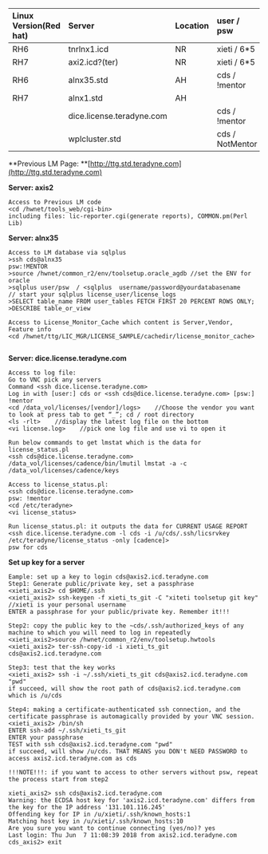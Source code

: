 | Linux Version\(Red hat\) | Server | Location | user / psw |
| :--- | :--- | :--- | :--- |
| RH6 | tnrlnx1.icd | NR | xieti / 6\*5 |
| RH7 | axi2.icd?\(ter\) | NR | xieti / 6\*5 |
| RH6 | alnx35.std | AH | cds / !mentor |
| RH7 | alnx1.std | AH |  |
|  | dice.license.teradyne.com |  | cds / !mentor |
|  | wplcluster.std |  | cds / NotMentor |

**Previous LM Page: **[http://ttg.std.teradyne.com](http://ttg.std.teradyne.com)

**Server: axis2**

```
Access to Previous LM code
<cd /hwnet/tools_web/cgi-bin>
including files: lic-reporter.cgi(generate reports), COMMON.pm(Perl Lib)
```

**Server: alnx35**

```
Access to LM database via sqlplus
>ssh cds@alnx35 
psw:!MENTOR
>source /hwnet/common_r2/env/toolsetup.oracle_agdb //set the ENV for oracle
>sqlplus user/psw  / <sqlplus  username/password@yourdatabasename    // start your sqlplus license_user/license_logs
>SELECT table_name FROM user_tables FETCH FIRST 20 PERCENT ROWS ONLY;
>DESCRIBE table_or_view
```

```
Access to License_Monitor_Cache which content is Server,Vendor, Feature info 
<cd /hwnet/ttg/LIC_MGR/LICENSE_SAMPLE/cachedir/license_monitor_cache>
```

```

```

**Server: dice.license.teradyne.com**

```
Access to log file:
Go to VNC pick any servers
Command <ssh dice.license.teradyne.com> 
Log in with [user:] cds or <ssh cds@dice.license.teradyne.com> [psw:] !mentor
<cd /data_vol/licenses/[vendor]/logs>    //Choose the vendor you want to look at press tab to get “_”; cd / root directory
<ls -rlt>    //display the latest log file on the bottom
<vi license.log>    //pick one log file and use vi to open it
```

```
Run below commands to get lmstat which is the data for license_status.pl
<ssh cds@dice.license.teradyne.com>
/data_vol/licenses/cadence/bin/lmutil lmstat -a -c /data_vol/licenses/cadence/keys
```

```
Access to license_status.pl:
<ssh cds@dice.license.teradyne.com>
psw: !mentor
<cd /etc/teradyne>
<vi license_status>

Run license_status.pl: it outputs the data for CURRENT USAGE REPORT
<ssh dice.license.teradyne.com -l cds -i /u/cds/.ssh/licsrvkey /etc/teradyne/license_status -only [cadence]>
psw for cds
```

**Set up key for a server**

```
Eample: set up a key to login cds@axis2.icd.teradyne.com
Step1: Generate public/private key, set a passphrase
<xieti_axis2> cd $HOME/.ssh
<xieti_axis2> ssh-keygen -f xieti_ts_git -C "xiteti toolsetup git key"  //xieti is your personal username
ENTER a passphrase for your public/private key. Remember it!!!

Step2: copy the public key to the ~cds/.ssh/authorized_keys of any machine to which you will need to log in repeatedly
<xieti_axis2>source /hwnet/common_r2/env/toolsetup.hwtools
<xieti_axis2> ter-ssh-copy-id -i xieti_ts_git cds@axis2.icd.teradyne.com

Step3: test that the key works
<xieti_axis2> ssh -i ~/.ssh/xieti_ts_git cds@axis2.icd.teradyne.com "pwd"
if succeed, will show the root path of cds@axis2.icd.teradyne.com which is /u/cds

Step4: making a certificate-authenticated ssh connection, and the certificate passphrase is automagically provided by your VNC session.
<xieti_axis2> /bin/sh
ENTER ssh-add ~/.ssh/xieti_ts_git
ENTER your passphrase
TEST with ssh cds@axis2.icd.teradyne.com "pwd" 
if succeed, will show /u/cds. THAT MEANS you DON't NEED PASSWORD to access axis2.icd.teradyne.com as cds

!!!NOTE!!!: if you want to access to other servers without psw, repeat the process start from step2
```

```
xieti_axis2> ssh cds@axis2.icd.teradyne.com
Warning: the ECDSA host key for 'axis2.icd.teradyne.com' differs from the key for the IP address '131.101.116.245'
Offending key for IP in /u/xieti/.ssh/known_hosts:1
Matching host key in /u/xieti/.ssh/known_hosts:10
Are you sure you want to continue connecting (yes/no)? yes
Last login: Thu Jun  7 11:08:39 2018 from axis2.icd.teradyne.com
cds_axis2> exit
```



